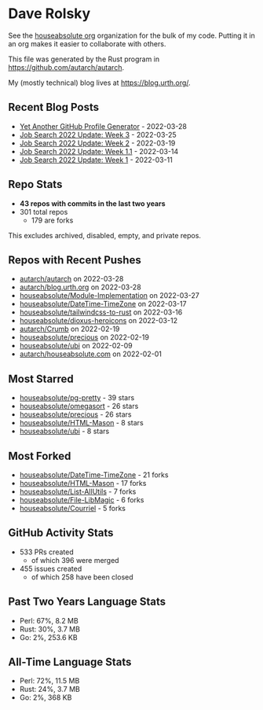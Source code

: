 
# Dave Rolsky

See the [houseabsolute org](/houseabsolute) organization for the bulk of my
code. Putting it in an org makes it easier to collaborate with others.

This file was generated by the Rust program in
https://github.com/autarch/autarch.

My (mostly technical) blog lives at https://blog.urth.org/.

## Recent Blog Posts

- [Yet Another GitHub Profile Generator](https://blog.urth.org/2022/03/28/yet-another-github-profile-generator/) - 2022-03-28
- [Job Search 2022 Update: Week 3](https://blog.urth.org/2022/03/25/job-search-2022-update-week-3/) - 2022-03-25
- [Job Search 2022 Update: Week 2](https://blog.urth.org/2022/03/19/job-search-2022-update-week-2/) - 2022-03-19
- [Job Search 2022 Update: Week 1.1](https://blog.urth.org/2022/03/14/job-search-2022-update-week-1-1/) - 2022-03-14
- [Job Search 2022 Update: Week 1](https://blog.urth.org/2022/03/11/job-search-2022-update-week-1/) - 2022-03-11


## Repo Stats
- **43 repos with commits in the last two years**
- 301 total repos
  - 179 are forks

This excludes archived, disabled, empty, and private repos.

## Repos with Recent Pushes
- [autarch/autarch](https://github.com/autarch/autarch) on 2022-03-28
- [autarch/blog.urth.org](https://github.com/autarch/blog.urth.org) on 2022-03-28
- [houseabsolute/Module-Implementation](https://github.com/houseabsolute/Module-Implementation) on 2022-03-27
- [houseabsolute/DateTime-TimeZone](https://github.com/houseabsolute/DateTime-TimeZone) on 2022-03-17
- [houseabsolute/tailwindcss-to-rust](https://github.com/houseabsolute/tailwindcss-to-rust) on 2022-03-16
- [houseabsolute/dioxus-heroicons](https://github.com/houseabsolute/dioxus-heroicons) on 2022-03-12
- [autarch/Crumb](https://github.com/autarch/Crumb) on 2022-02-19
- [houseabsolute/precious](https://github.com/houseabsolute/precious) on 2022-02-19
- [houseabsolute/ubi](https://github.com/houseabsolute/ubi) on 2022-02-09
- [autarch/houseabsolute.com](https://github.com/autarch/houseabsolute.com) on 2022-02-01


## Most Starred
- [houseabsolute/pg-pretty](https://github.com/houseabsolute/pg-pretty) - 39 stars
- [houseabsolute/omegasort](https://github.com/houseabsolute/omegasort) - 26 stars
- [houseabsolute/precious](https://github.com/houseabsolute/precious) - 26 stars
- [houseabsolute/HTML-Mason](https://github.com/houseabsolute/HTML-Mason) - 8 stars
- [houseabsolute/ubi](https://github.com/houseabsolute/ubi) - 8 stars


## Most Forked
- [houseabsolute/DateTime-TimeZone](https://github.com/houseabsolute/DateTime-TimeZone) - 21 forks
- [houseabsolute/HTML-Mason](https://github.com/houseabsolute/HTML-Mason) - 17 forks
- [houseabsolute/List-AllUtils](https://github.com/houseabsolute/List-AllUtils) - 7 forks
- [houseabsolute/File-LibMagic](https://github.com/houseabsolute/File-LibMagic) - 6 forks
- [houseabsolute/Courriel](https://github.com/houseabsolute/Courriel) - 5 forks


## GitHub Activity Stats
- 533 PRs created
  - of which 396 were merged
- 455 issues created
  - of which 258 have been closed

## Past Two Years Language Stats
- Perl: 67%, 8.2 MB
- Rust: 30%, 3.7 MB
- Go: 2%, 253.6 KB


## All-Time Language Stats
- Perl: 72%, 11.5 MB
- Rust: 24%, 3.7 MB
- Go: 2%, 368 KB

